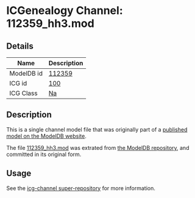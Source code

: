 # ICGenealogy Channel: 112359\_hh3.mod

## Details

Name | Description
---- | -----------
ModelDB id | [112359](http://senselab.med.yale.edu/ModelDB/ShowModel.cshtml?model=112359)
ICG id | [100](http://icg.neurotheory.ox.ac.uk/channels/2/100)
ICG Class | [Na](http://icg.neurotheory.ox.ac.uk/channels/2)

## Description

This is a single channel model file that was originally part of a [published model on the ModelDB website](http://senselab.med.yale.edu/mModelDB/ShowModel.cshtml?model=112359).

The file [112359\_hh3.mod](112359_hh3.mod) was extrated from [the ModelDB repository](http://senselab.med.yale.edu/ModelDB/ShowModel.cshtml?model=112359), and committed in its original form.

## Usage

See the [icg-channel super-repository](https://github.com/icgenealogy/icg-channels) for more information.